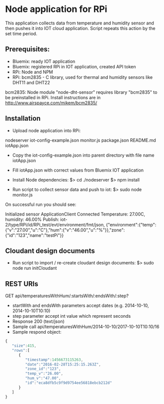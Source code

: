 # Node application for RPi

This application collects data from temperature and humidity sensor and then pushes it into IOT cloud application.
Script repeats this action by the set time period.

## Prerequisites:

* Bluemix: ready IOT application
* Bluemix: registered RPi in IOT application, created API token
* RPi: Node and NPM
* RPi: bcm2835 - C library, used for thermal and humidity sensors like DHT11 and DHT22

bcm2835: Node module "node-dht-sensor" requires library "bcm2835" to be preinstalled in RPi.
Install instructions are in http://www.airspayce.com/mikem/bcm2835/

## Installation

* Upload node application into RPi:

nodeserver
    iot-config-example.json
    monitor.js
    package.json
    README.md
iotApp.json

* Copy the iot-config-example.json into parent directory with file name iotApp.json
* Fill iotApp.json with correct values from Bluemix IOT application
* Install Node dependencies:
$> cd ./nodeserver
$> npm install

* Run script to collect sensor data and push to iot:
$> sudo node monitor.js

On successful run you should see:

Initialized sensor
ApplicationClient Connected
Temperature: 27.00C, humidity: 46.00%
Publish: iot-2/type/RPi/id/RPi_test/evt/environment/fmt/json, {"environment":{"temp":{"v":"27.00","u":"C"},"hum":{"v":"46.00","u":"%"}},"zone":{"id":"123","name":"testPi"}}

## Cloudant design documents

* Run script to import / re-create cloudant design documents:
$> sudo node run initCloudant

## REST URIs

GET api/temperaturesWithHum/:startsWith/:endsWith/:step?
* startWith and endsWith parameters accept dates (e.g. 2014-10-10, 2014-10-10T10:10)
* step parameter accept int value which represent seconds
* Response 200 (text/json)
* Sample call
  api/temperaturesWithHum/2014-10-10/2017-10-10T10:10/16
* Sample respond object:
```javascript
{  
   "size":415,
   "rows":[  
      {  
         "timestamp":1456673115263,
         "date":"2016-02-28T15:25:15.263Z",
         "zone_id":"123",
         "temp_v":"26.00",
         "hum_v":"47.00",
         "id":"eca8dfb5c9f9d9754ee56818ebcb212d"
      }
   ]
}
```
